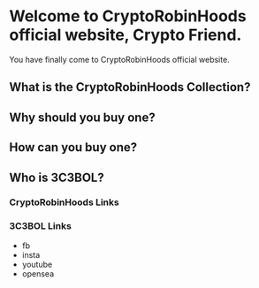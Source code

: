 
# Welcome to CryptoRobinHoods official website, Crypto Friend.

You have finally come to CryptoRobinHoods official website.

## What is the CryptoRobinHoods Collection?

## Why should you buy one?

## How can you buy one?

## Who is 3C3BOL?


### CryptoRobinHoods Links

### 3C3BOL Links
- fb
- insta
- youtube
- opensea


